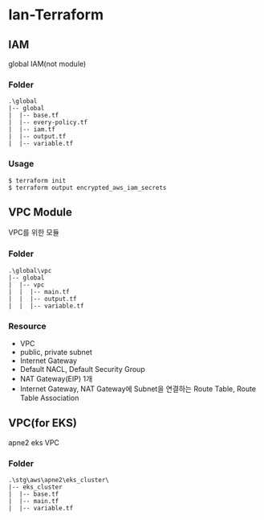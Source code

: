 # Ian-Terraform

## IAM
global IAM(not module)
### Folder
```
.\global
|-- global
|  |-- base.tf
|  |-- every-policy.tf
|  |-- iam.tf
|  |-- output.tf
|  |-- variable.tf
```
### Usage
```
$ terraform init
$ terraform output encrypted_aws_iam_secrets
```


## VPC Module
VPC를 위한 모듈
### Folder
```
.\global\vpc
|-- global
|  |-- vpc
|  |  |-- main.tf
|  |  |-- output.tf
|  |  |-- variable.tf
```
### Resource
* VPC
* public, private subnet
* Internet Gateway
* Default NACL, Default Security Group
* NAT Gateway(EIP) 1개
* Internet Gateway, NAT Gateway에 Subnet을 연결하는 Route Table, Route Table Association 


## VPC(for EKS)
apne2 eks VPC
### Folder
```
.\stg\aws\apne2\eks_cluster\
|-- eks_cluster
|  |-- base.tf
|  |-- main.tf
|  |-- variable.tf
```
